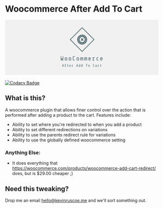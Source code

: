 # Woocommerce After Add To Cart

![alt text](logo@2x.png?raw=true "Woocommerce After Add To Cart")

[![Codacy Badge](https://api.codacy.com/project/badge/Grade/c81e22f0398345b085235ea1f365dc06)](https://www.codacy.com/app/kevdotbadger/woocommerce-after-add-to-cart?utm_source=github.com&amp;utm_medium=referral&amp;utm_content=kevinruscoe/woocommerce-after-add-to-cart&amp;utm_campaign=Badge_Grade)

## What is this?

A woocommerce plugin that allows finer control over the action that is performed after adding a product to the cart. Features include:

- Ability to set where you're redirected to when you add a product
- Ability to set different redirections on variations
- Ability to use the parents redirect rule for variations
- Ability to use the globally defined woocommerce setting

### Anything Else:

- It does everything that https://woocommerce.com/products/woocommerce-add-cart-redirect/ does, but is $29.00 cheaper ;)

## Need this tweaking?

Drop me an email hello@kevinruscoe.me and we'll sort something out.
